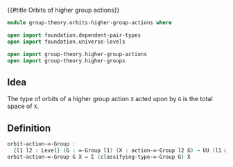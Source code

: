 {{#title  Orbits of higher group actions}}

```agda
module group-theory.orbits-higher-group-actions where

open import foundation.dependent-pair-types
open import foundation.universe-levels

open import group-theory.higher-group-actions
open import group-theory.higher-groups
```

## Idea

The type of orbits of a higher group action `X` acted upon by `G` is the total space of `X`.

## Definition

```agda
orbit-action-∞-Group :
  {l1 l2 : Level} (G : ∞-Group l1) (X : action-∞-Group l2 G) → UU (l1 ⊔ l2)
orbit-action-∞-Group G X = Σ (classifying-type-∞-Group G) X
```
